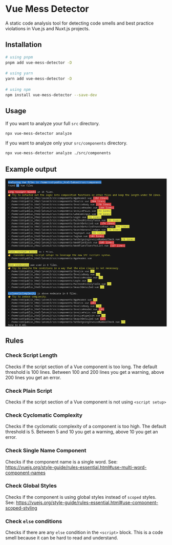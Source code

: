 # Vue Mess Detector

A static code analysis tool for detecting code smells and best practice violations in Vue.js and Nuxt.js projects.

## Installation

```bash
# using pnpm
pnpm add vue-mess-detector -D

# using yarn
yarn add vue-mess-detector -D

# using npm
npm install vue-mess-detector --save-dev
```

## Usage

If you want to analyze your full `src` directory.

```bash
npx vue-mess-detector analyze
```

If you want to analyze only your `src/components` directory.

```bash
npx vue-mess-detector analyze ./src/components
```

## Example output

![Output Image](output.png)

## Rules

### Check Script Length

Checks if the script section of a Vue component is too long. The default threshold is 100 lines. Between 100 and 200 lines you get a warning, above 200 lines you get an error.

### Check Plain Script

Checks if the script section of a Vue component is not using `<script setup>`

### Check Cyclomatic Complexity

Checks if the cyclomatic complexity of a component is too high. The default threshold is 5. Between 5 and 10 you get a warning, above 10 you get an error.

### Check Single Name Component

Checks if the component name is a single word.
See: https://vuejs.org/style-guide/rules-essential.html#use-multi-word-component-names

### Check Global Styles

Checks if the component is using global styles instead of `scoped` styles.
See: https://vuejs.org/style-guide/rules-essential.html#use-component-scoped-styling

### Check `else` conditions

Checks if there are any `else` condition in the `<script>` block. This is a code smell because it can be hard to read and understand.
